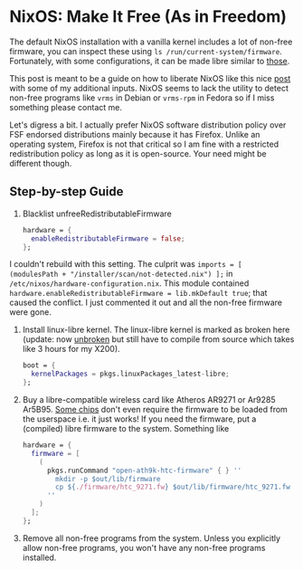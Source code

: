# NixOS: Make It Free (As in Freedom)

The default NixOS installation with a vanilla kernel includes a lot of non-free firmware, you can inspect these using `ls /run/current-system/firmware`. Fortunately, with some configurations, it can be made libre similar to [those](https://www.gnu.org/distros/free-distros.html).

This post is meant to be a guide on how to liberate NixOS like this nice [post](https://pure-hack.com/posts/2017-09-25-libre-rate-your-nixos/) with some of my additional inputs. NixOS seems to lack the utility to detect non-free programs like `vrms` in Debian or `vrms-rpm` in Fedora so if I miss something please contact me.

Let's digress a bit. I actually prefer NixOS software distribution policy over FSF endorsed distributions mainly because it has Firefox. Unlike an operating system, Firefox is not that critical so I am fine with a restricted redistribution policy as long as it is open-source. Your need might be different though.

## Step-by-step Guide

1. Blacklist unfreeRedistributableFirmware
    ```nix
    hardware = {
      enableRedistributableFirmware = false;
    };
    ```
I couldn't rebuild with this setting. The culprit was `imports = [ (modulesPath + "/installer/scan/not-detected.nix") ];` in `/etc/nixos/hardware-configuration.nix`. This module contained `hardware.enableRedistributableFirmware = lib.mkDefault true`; that caused the conflict. I just commented it out and all the non-free firmware were gone.

1. Install linux-libre kernel. The linux-libre kernel is marked as broken here (update: now [unbroken](https://github.com/NixOS/nixpkgs/pull/141854) but still have to compile from source which takes like 3 hours for my X200).
    ```nix
    boot = {
      kernelPackages = pkgs.linuxPackages_latest-libre;
    };
    ```

1. Buy a libre-compatible wireless card like Atheros AR9271 or Ar9285 Ar5B95. [Some chips](https://wiki.debian.org/ath9k) don't even require the firmware to be loaded from the userspace i.e. it just works! If you need the firmware, put a (compiled) libre firmware to the system. Something like
    ```nix
    hardware = {
      firmware = [
        (
          pkgs.runCommand "open-ath9k-htc-firmware" { } ''
            mkdir -p $out/lib/firmware
            cp ${./firmware/htc_9271.fw} $out/lib/firmware/htc_9271.fw
          ''
        )
      ];
    };
    ```

1. Remove all non-free programs from the system. Unless you explicitly allow non-free programs, you won't have any non-free programs installed.
